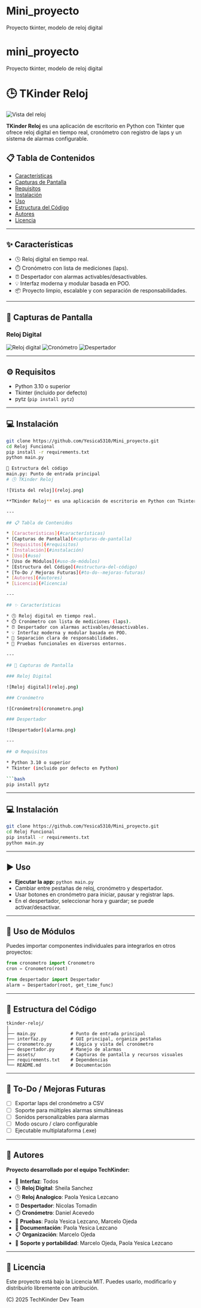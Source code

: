 # Mini_proyecto
Proyecto tkinter, modelo de reloj digital

# mini_proyecto
Proyecto tkinter, modelo de reloj digital

# 🕒 TKinder Reloj

![Vista del reloj](reloj.png)

**TKinder Reloj** es una aplicación de escritorio en Python con Tkinter que ofrece reloj digital en tiempo real, cronómetro con registro de laps y un sistema de alarmas configurable.

## 📋 Tabla de Contenidos

- [Características](#características)
- [Capturas de Pantalla][def]
- [Requisitos](#requisitos)
- [Instalación](#instalación)
- [Uso](#uso)
- [Estructura del Código](#estructura-del-código)
- [Autores](#autores)
- [Licencia](#licencia)

---

## ✨ Características

- 🕓 Reloj digital en tiempo real.
- ⏱️ Cronómetro con lista de mediciones (laps).
- ⏰ Despertador con alarmas activables/desactivables.
- 💡 Interfaz moderna y modular basada en POO.
- 📦 Proyecto limpio, escalable y con separación de responsabilidades.

---

## 📸 Capturas de Pantalla

### Reloj Digital
![Reloj digital](reloj.png)
![Cronómetro](cronometro.png)
![Despertador](alarma.png)

---

## ⚙️ Requisitos

- Python 3.10 o superior
- Tkinter (incluido por defecto)
- pytz (`pip install pytz`)

---

## 💻 Instalación

```bash
git clone https://github.com/Yesica5310/Mini_proyecto.git
cd Reloj Funcional
pip install -r requirements.txt
python main.py

🧩 Estructura del código
main.py: Punto de entrada principal
# 🕒 TKinder Reloj

![Vista del reloj](reloj.png)

**TKinder Reloj** es una aplicación de escritorio en Python con Tkinter que ofrece reloj digital en tiempo real, cronómetro con registro de laps y un sistema de alarmas configurable. Desarrollado con enfoque modular, ideal para aprendizaje, práctica profesional o como base para proyectos mayores.

---

## 📋 Tabla de Contenidos

* [Características](#características)
* [Capturas de Pantalla](#capturas-de-pantalla)
* [Requisitos](#requisitos)
* [Instalación](#instalación)
* [Uso](#uso)
* [Uso de Módulos](#uso-de-módulos)
* [Estructura del Código](#estructura-del-código)
* [To-Do / Mejoras Futuras](#to-do--mejoras-futuras)
* [Autores](#autores)
* [Licencia](#licencia)

---

## ✨ Características

* 🕓 Reloj digital en tiempo real.
* ⏱️ Cronómetro con lista de mediciones (laps).
* ⏰ Despertador con alarmas activables/desactivables.
* 💡 Interfaz moderna y modular basada en POO.
* 🧩 Separación clara de responsabilidades.
* 🧪 Pruebas funcionales en diversos entornos.

---

## 📸 Capturas de Pantalla

### Reloj Digital

![Reloj digital](reloj.png)

### Cronómetro

![Cronómetro](cronometro.png)

### Despertador

![Despertador](alarma.png)

---

## ⚙️ Requisitos

* Python 3.10 o superior
* Tkinter (incluido por defecto en Python)

```bash
pip install pytz
```

---

## 💻 Instalación

```bash
git clone https://github.com/Yesica5310/Mini_proyecto.git
cd Reloj Funcional
pip install -r requirements.txt
python main.py
```

---

## ▶️ Uso

* **Ejecutar la app:** `python main.py`
* Cambiar entre pestañas de reloj, cronómetro y despertador.
* Usar botones en cronómetro para iniciar, pausar y registrar laps.
* En el despertador, seleccionar hora y guardar; se puede activar/desactivar.

---

## 🔌 Uso de Módulos

Puedes importar componentes individuales para integrarlos en otros proyectos:

```python
from cronometro import Cronometro
cron = Cronometro(root)

from despertador import Despertador
alarm = Despertador(root, get_time_func)
```

---

## 🧩 Estructura del Código

```
tkinder-reloj/
│
├── main.py             # Punto de entrada principal
├── interfaz.py         # GUI principal, organiza pestañas
├── cronometro.py       # Lógica y vista del cronómetro
├── despertador.py      # Manejo de alarmas
├── assets/             # Capturas de pantalla y recursos visuales
├── requirements.txt    # Dependencias
└── README.md           # Documentación
```

---

## 🔮 To-Do / Mejoras Futuras

* [ ] Exportar laps del cronómetro a CSV
* [ ] Soporte para múltiples alarmas simultáneas
* [ ] Sonidos personalizables para alarmas
* [ ] Modo oscuro / claro configurable
* [ ] Ejecutable multiplataforma (.exe)

---

## 👥 Autores

**Proyecto desarrollado por el equipo TechKinder:**

* 🎨 **Interfaz**: Todos
* 🕒 **Reloj Digital**: Sheila Sanchez
* 🕒 **Reloj Analogico**: Paola Yesica Lezcano
* ⏰ **Despertador**: Nicolas Tomadin
* ⏱️ **Cronómetro**: Daniel Acevedo
* 🧪 **Pruebas**: Paola Yesica Lezcano, Marcelo Ojeda
* 📄 **Documentación**: Paola Yesica Lezcano
* 📋 **Organización**: Marcelo Ojeda
* 🧰 **Soporte y portabilidad**: Marcelo Ojeda, Paola Yesica Lezcano

---

## 📝 Licencia 

Este proyecto está bajo la Licencia MIT. Puedes usarlo, modificarlo y distribuirlo libremente con atribución.

(C) 2025 TechKinder Dev Team

[def]: #capturas-de-pantalla